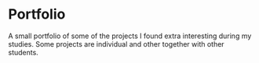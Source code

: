 # Portfolio
A small portfolio of some of the projects I found extra interesting during my studies. Some projects are individual and other together with other students.
